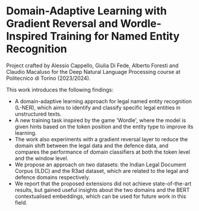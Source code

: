 # Domain-Adaptive Learning with Gradient Reversal and Wordle-Inspired Training for Named Entity Recognition
Project crafted by Alessio Cappello, Giulia Di Fede, Alberto Foresti and Claudio Macaluso for the Deep Natural Language Processing course at Politecnico di Torino (2023/2024).

This work introduces the following findings:
- A domain-adaptive learning approach for legal named entity recognition (L-NER), which aims to identify and classify specific legal entities in unstructured texts.
- A new training task inspired by the game 'Wordle', where the model is given hints based on the token position and the entity type to improve its learning.
- The work also experiments with a gradient reversal layer to reduce the domain shift between the legal data and the defence data, and compares the performance of domain classifiers at both the token level and the window level.
- We propose an approach on two datasets: the Indian Legal Document Corpus (ILDC) and the R3ad dataset, which are related to the legal and defence domains respectively.
- We report that the proposed extensions did not achieve state-of-the-art results, but gained useful insights about the two domains and the BERT contextualised embeddings, which can be used for future work in this field.
